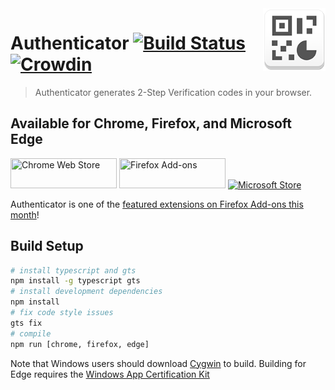 <img align="right" width="100" height="100" src="https://github.com/Authenticator-Extension/Authenticator/raw/dev/images/icon128.png">

# Authenticator [![Build Status](https://travis-ci.org/Authenticator-Extension/Authenticator.svg?branch=dev)](https://travis-ci.org/Authenticator-Extension/Authenticator) [![Crowdin](https://d322cqt584bo4o.cloudfront.net/authenticator-firefox/localized.svg)](https://crowdin.com/project/authenticator-firefox) 

> Authenticator generates 2-Step Verification codes in your browser.

## Available for Chrome, Firefox, and Microsoft Edge

[<img src="https://raw.githubusercontent.com/wiki/Authenticator-Extension/Authenticator/readme-images/chrome-web-store.png" title="Chrome Web Store" width="170" height="48" />](https://chrome.google.com/webstore/detail/authenticator/bhghoamapcdpbohphigoooaddinpkbai) [<img src="https://raw.githubusercontent.com/wiki/Authenticator-Extension/Authenticator/readme-images/firefox-add-ons.png" title="Firefox Add-ons" width="170" height="48" />](https://addons.mozilla.org/en-US/firefox/addon/auth-helper?src=external-github) [<img src="https://raw.githubusercontent.com/wiki/Authenticator-Extension/Authenticator/readme-images/microsoft-store.png" title="Microsoft Store" height="48">](https://www.microsoft.com/store/apps/9P0FD39WFFMK?ocid=badge)

Authenticator is one of the [featured extensions on Firefox Add-ons this month](https://blog.mozilla.org/addons/2018/07/02/julys-featured-extensions-2/)! 

## Build Setup

``` bash
# install typescript and gts
npm install -g typescript gts
# install development dependencies
npm install
# fix code style issues
gts fix
# compile
npm run [chrome, firefox, edge]
```

Note that Windows users should download [Cygwin](http://cygwin.com/) to build. Building for Edge requires the [Windows App Certification Kit](https://developer.microsoft.com/en-us/windows/develop/app-certification-kit)
